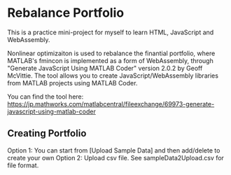 # Rebalance Portfolio
This is a practice mini-project for myself to learn HTML, JavaScript and WebAssembly.

Nonlinear optimizaiton is used to rebalance the finantial portfolio, where MATLAB's fmincon is implemented as a form of WebAssembly, through "Generate JavaScript Using MATLAB Coder" version 2.0.2 by Geoff McVittie. The tool allows you to create JavaScript/WebAssembly libraries from MATLAB projects using MATLAB Coder.

You can find the tool here:
https://jp.mathworks.com/matlabcentral/fileexchange/69973-generate-javascript-using-matlab-coder


## Creating Portfolio

Option 1: You can start from [Upload Sample Data] and then add/delete to create your own
Option 2: Upload csv file. See sampleData2Upload.csv for file format.
